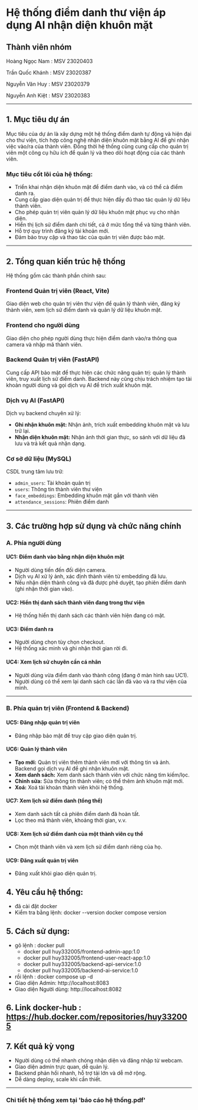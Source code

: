 # Hệ thống điểm danh thư viện áp dụng AI nhận diện khuôn mặt

## Thành viên nhóm
Hoàng Ngọc Nam : MSV 23020403

Trần Quốc Khánh : MSV 23020387

Nguyễn Văn Huy : MSV 23020379

Nguyễn Anh Kiệt : MSV 23020383

---

## 1. Mục tiêu dự án

Mục tiêu của dự án là xây dựng một hệ thống điểm danh tự động và hiện đại cho thư viện, tích hợp công nghệ nhận diện khuôn mặt bằng AI để ghi nhận việc vào/ra của thành viên. Đồng thời hệ thống cũng cung cấp cho quản trị viên một công cụ hữu ích để quản lý và theo dõi hoạt động của các thành viên.

### Mục tiêu cốt lõi của hệ thống:
- Triển khai nhận diện khuôn mặt để điểm danh vào, và có thể cả điểm danh ra.
- Cung cấp giao diện quản trị để thực hiện đầy đủ thao tác quản lý dữ liệu thành viên.
- Cho phép quản trị viên quản lý dữ liệu khuôn mặt phục vụ cho nhận diện.
- Hiển thị lịch sử điểm danh chi tiết, cả ở mức tổng thể và từng thành viên.
- Hỗ trợ quy trình đăng ký tài khoản mới.
- Đảm bảo truy cập và thao tác của quản trị viên được bảo mật.

---

## 2. Tổng quan kiến trúc hệ thống

Hệ thống gồm các thành phần chính sau:

### Frontend Quản trị viên (React, Vite)
Giao diện web cho quản trị viên thư viện để quản lý thành viên, đăng ký thành viên, xem lịch sử điểm danh và quản lý dữ liệu khuôn mặt.

### Frontend cho người dùng
Giao diện cho phép người dùng thực hiện điểm danh vào/ra thông qua camera và nhập mã thành viên.

### Backend Quản trị viên (FastAPI)
Cung cấp API bảo mật để thực hiện các chức năng quản trị: quản lý thành viên, truy xuất lịch sử điểm danh. Backend này cũng chịu trách nhiệm tạo tài khoản người dùng và gọi dịch vụ AI để trich xuất khuôn mặt.

### Dịch vụ AI (FastAPI)
Dịch vụ backend chuyên xử lý:
- **Ghi nhận khuôn mặt:** Nhận ảnh, trích xuất embedding khuôn mặt và lưu trữ lại.
- **Nhận diện khuôn mặt:** Nhận ảnh thời gian thực, so sánh với dữ liệu đã lưu và trả kết quả nhận dạng.

### Cơ sở dữ liệu (MySQL)
CSDL trung tâm lưu trữ:
- `admin_users`: Tài khoản quản trị
- `users`: Thông tin thành viên thư viện
- `face_embeddings`: Embedding khuôn mặt gắn với thành viên
- `attendance_sessions`: Phiên điểm danh

---

## 3. Các trường hợp sử dụng và chức năng chính

### A. Phía người dùng

#### UC1: Điểm danh vào bằng nhận diện khuôn mặt
- Người dùng tiến đến đối diện camera.
- Dịch vụ AI xử lý ảnh, xác định thành viên từ embedding đã lưu.
- Nếu nhận diện thành công và đã được phê duyệt, tạo phiên điểm danh (ghi nhận thời gian vào).

#### UC2: Hiển thị danh sách thành viên đang trong thư viện
- Hệ thống hiển thị danh sách các thành viên hiện đang có mặt.

#### UC3: Điểm danh ra
- Người dùng chọn tùy chọn checkout.
- Hệ thống xác minh và ghi nhận thời gian rời đi.

#### UC4: Xem lịch sử chuyên cần cá nhân
- Người dùng vừa điểm danh vào thành công (đang ở màn hình sau UC1).
- Người dùng có thể xem lại danh sách các lần đã vào và ra thư viện của mình.

---

### B. Phía quản trị viên (Frontend & Backend)

#### UC5: Đăng nhập quản trị viên
- Đăng nhập bảo mật để truy cập giao diện quản trị.

#### UC6: Quản lý thành viên
- **Tạo mới:** Quản trị viên thêm thành viên mới với thông tin và ảnh. Backend gọi dịch vụ AI để ghi nhận khuôn mặt.
- **Xem danh sách:** Xem danh sách thành viên với chức năng tìm kiếm/lọc.
- **Chỉnh sửa:** Sửa thông tin thành viên; có thể thêm ảnh khuôn mặt mới.
- **Xoá:** Xoá tài khoản thành viên khỏi hệ thống.

#### UC7: Xem lịch sử điểm danh (tổng thể)
- Xem danh sách tất cả phiên điểm danh đã hoàn tất.
- Lọc theo mã thành viên, khoảng thời gian, v.v.

#### UC8: Xem lịch sử điểm danh của một thành viên cụ thể
- Chọn một thành viên và xem lịch sử điểm danh riêng của họ.

#### UC9: Đăng xuất quản trị viên
- Đăng xuất khỏi giao diện quản trị.



## 4. Yêu cầu hệ thống:
 - đã cài đặt docker 
 - Kiểm tra bằng lệnh: docker --version docker compose version


## 5. Cách sử dụng: 
 - gõ lệnh : docker pull 
    + docker pull huy332005/frontend-admin-app:1.0
    + docker pull huy332005/frontend-user-react-app:1.0
    + docker pull huy332005/backend-api-service:1.0
    + docker pull huy332005/backend-ai-service:1.0
 - rồi lệnh : docker compose up -d
 - Giao diện Admin: http://localhost:8083
 - Giao diện Người dùng: http://localhost:8082
## 6. Link docker-hub : https://hub.docker.com/repositories/huy332005

## 7. Kết quả kỳ vọng
 - Người dùng có thể nhanh chóng nhận diện và đăng nhập từ webcam.
 - Giao diện admin trực quan, dễ quản lý.
 - Backend phản hồi nhanh, hỗ trợ tải lớn và dễ mở rộng.
 - Dễ dàng deploy, scale khi cần thiết.
---
### Chi tiết hệ thống xem tại 'báo cáo hệ thống.pdf'
